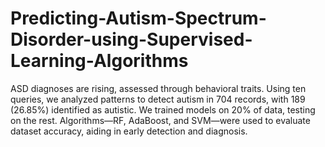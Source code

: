 # Predicting-Autism-Spectrum-Disorder-using-Supervised-Learning-Algorithms
ASD diagnoses are rising, assessed through behavioral traits. Using ten queries, we analyzed patterns to detect autism in 704 records, with 189 (26.85%) identified as autistic. We trained models on 20% of data, testing on the rest. Algorithms—RF, AdaBoost, and SVM—were used to evaluate dataset accuracy, aiding in early detection and diagnosis.
